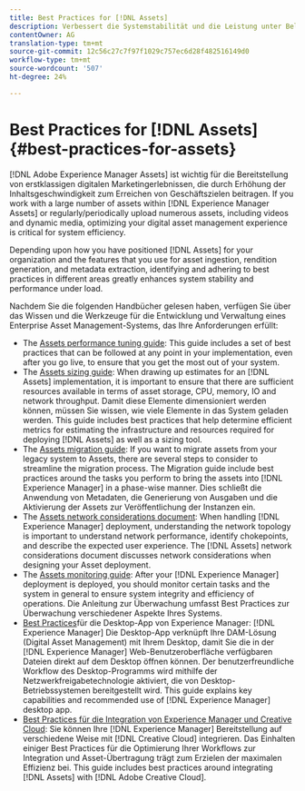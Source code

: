 ```yaml
---
title: Best Practices for [!DNL Assets]
description: Verbessert die Systemstabilität und die Leistung unter Belastung durch Ermittlung und Einhaltung der Best Practices, die von der Bereitstellung und Konfiguration abhängen.
contentOwner: AG
translation-type: tm+mt
source-git-commit: 12c56c27c7f97f1029c757ec6d28f482516149d0
workflow-type: tm+mt
source-wordcount: '507'
ht-degree: 24%

---
```



# Best Practices for [!DNL Assets] {#best-practices-for-assets}

[!DNL Adobe Experience Manager Assets] ist wichtig für die Bereitstellung von erstklassigen digitalen Marketingerlebnissen, die durch Erhöhung der Inhaltsgeschwindigkeit zum Erreichen von Geschäftszielen beitragen. If you work with a large number of assets within [!DNL Experience Manager Assets] or regularly/periodically upload numerous assets, including videos and dynamic media, optimizing your digital asset management experience is critical for system efficiency.

Depending upon how you have positioned [!DNL Assets] for your organization and the features that you use for asset ingestion, rendition generation, and metadata extraction, identifying and adhering to best practices in different areas greatly enhances system stability and performance under load.

Nachdem Sie die folgenden Handbücher gelesen haben, verfügen Sie über das Wissen und die Werkzeuge für die Entwicklung und Verwaltung eines Enterprise Asset Management-Systems, das Ihre Anforderungen erfüllt:

* The [Assets performance tuning guide](/help/assets/performance-tuning-guidelines.md): This guide includes a set of best practices that can be followed at any point in your implementation, even after you go live, to ensure that you get the most out of your system.
* The [Assets sizing guide](/help/assets/assets-sizing-guide.md): When drawing up estimates for an [!DNL Assets] implementation, it is important to ensure that there are sufficient resources available in terms of asset storage, CPU, memory, IO and network throughput. Damit diese Elemente dimensioniert werden können, müssen Sie wissen, wie viele Elemente in das System geladen werden. This guide includes best practices that help determine efficient metrics for estimating the infrastructure and resources required for deploying [!DNL Assets] as well as a sizing tool.
* The [Assets migration guide](/help/assets/assets-migration-guide.md): If you want to migrate assets from your legacy system to Assets, there are several steps to consider to streamline the migration process. The Migration guide include best practices around the tasks you perform to bring the assets into [!DNL Experience Manager] in a phase-wise manner. Dies schließt die Anwendung von Metadaten, die Generierung von Ausgaben und die Aktivierung der Assets zur Veröffentlichung der Instanzen ein.
* The [Assets network considerations document](/help/assets/assets-network-considerations.md): When handling [!DNL Experience Manager] deployment, understanding the network topology is important to understand network performance, identify chokepoints, and describe the expected user experience. The [!DNL Assets] network considerations document discusses network considerations when designing your Asset deployment.
* The [Assets monitoring guide](/help/assets/assets-monitoring-best-practices.md): After your [!DNL Experience Manager] deployment is deployed, you should monitor certain tasks and the system in general to ensure system integrity and efficiency of operations. Die Anleitung zur Überwachung umfasst Best Practices zur Überwachung verschiedener Aspekte Ihres Systems.
* [Best Practices](https://experienceleague.adobe.com/docs/experience-manager-desktop-app/using/introduction.html)für die Desktop-App von Experience Manager: [!DNL Experience Manager] Die Desktop-App verknüpft Ihre DAM-Lösung (Digital Asset Management) mit Ihrem Desktop, damit Sie die in der [!DNL Experience Manager] Web-Benutzeroberfläche verfügbaren Dateien direkt auf dem Desktop öffnen können. Der benutzerfreundliche Workflow des Desktop-Programms wird mithilfe der Netzwerkfreigabetechnologie aktiviert, die von Desktop-Betriebssystemen bereitgestellt wird. This guide explains key capabilities and recommended use of [!DNL Experience Manager] desktop app.
* [Best Practices für die Integration von Experience Manager und Creative Cloud](/help/assets/aem-cc-integration-best-practices.md): Sie können Ihre [!DNL Experience Manager] Bereitstellung auf verschiedene Weise mit [!DNL Creative Cloud] integrieren. Das Einhalten einiger Best Practices für die Optimierung Ihrer Workflows zur Integration und Asset-Übertragung trägt zum Erzielen der maximalen Effizienz bei. This guide includes best practices around integrating [!DNL Assets] with [!DNL Adobe Creative Cloud].
